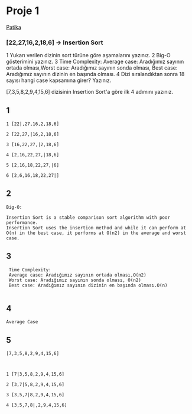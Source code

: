 # Proje 1

[Patika](www.patika.dev)

### [22,27,16,2,18,6] -> Insertion Sort
1 Yukarı verilen dizinin sort türüne göre aşamalarını yazınız.
2 Big-O gösterimini yazınız.
3 Time Complexity: Average case: Aradığımız sayının ortada olması,Worst case: Aradığımız sayının sonda olması, Best case: Aradığımız sayının dizinin en başında olması.
4 Dizi sıralandıktan sonra 18 sayısı hangi case kapsamına girer? Yazınız.

[7,3,5,8,2,9,4,15,6] dizisinin Insertion Sort'a göre ilk 4 adımını yazınız.

## 1

```
1 [22|,27,16,2,18,6]

2 [22,27,|16,2,18,6]

3 [16,22,27,|2,18,6]

4 [2,16,22,27,|18,6]

5 [2,16,18,22,27,|6]

6 [2,6,16,18,22,27|]

```


## 2
```
Big-O: 

Insertion Sort is a stable comparison sort algorithm with poor performance.
Insertion Sort uses the insertion method and while it can perform at O(n) in the best case, it performs at O(n2) in the average and worst case.

```

## 3
```
 Time Complexity:
 Average case: Aradığımız sayının ortada olması,O(n2)
 Worst case: Aradığımız sayının sonda olması, O(n2)
 Best case: Aradığımız sayının dizinin en başında olması.O(n)
 
 ```
 
 
 ## 4
 ```
 Average Case
 ```
 
 ## 5
 
 
 ```
 [7,3,5,8,2,9,4,15,6]
 
 
 
1 [7|3,5,8,2,9,4,15,6]
 
2 [3,7|5,8,2,9,4,15,6]
 
3 [3,5,7|8,2,9,4,15,6]
 
4 [3,5,7,8|,2,9,4,15,6]
 
 ```